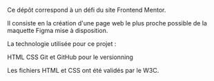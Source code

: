 Ce dépôt correspond à un défi du site Frontend Mentor.

Il consiste en la création d'une page web le plus proche possible de la maquette Figma mise à disposition.

La technologie utilisée pour ce projet :

HTML
CSS
Git et GitHub pour le versionning

Les fichiers HTML et CSS ont été validés par le W3C.
